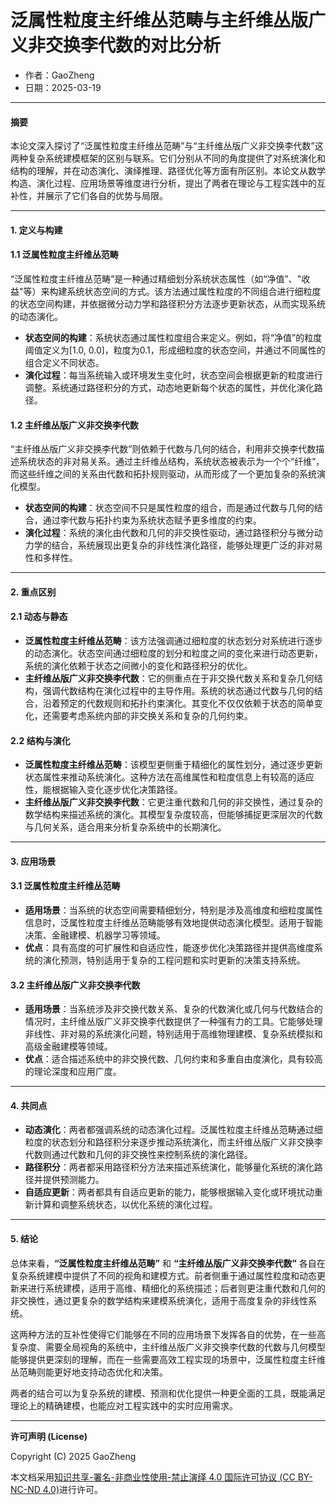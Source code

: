 # **泛属性粒度主纤维丛范畴与主纤维丛版广义非交换李代数的对比分析**

- 作者：GaoZheng
- 日期：2025-03-19

---

#### 摘要

本论文深入探讨了“泛属性粒度主纤维丛范畴”与“主纤维丛版广义非交换李代数”这两种复杂系统建模框架的区别与联系。它们分别从不同的角度提供了对系统演化和结构的理解，并在动态演化、演绎推理、路径优化等方面有所区别。本论文从数学构造、演化过程、应用场景等维度进行分析，提出了两者在理论与工程实践中的互补性，并展示了它们各自的优势与局限。

---

#### 1. 定义与构建

#### 1.1 泛属性粒度主纤维丛范畴

“泛属性粒度主纤维丛范畴”是一种通过精细划分系统状态属性（如“净值”、"收益"等）来构建系统状态空间的方式。该方法通过属性粒度的不同组合进行细粒度的状态空间构建，并依据微分动力学和路径积分方法逐步更新状态，从而实现系统的动态演化。

- **状态空间的构建**：系统状态通过属性粒度组合来定义。例如，将“净值”的粒度阈值定义为[1.0, 0.0]，粒度为0.1，形成细粒度的状态空间，并通过不同属性的组合定义不同状态。
- **演化过程**：每当系统输入或环境发生变化时，状态空间会根据更新的粒度进行调整。系统通过路径积分的方式，动态地更新每个状态的属性，并优化演化路径。

#### 1.2 主纤维丛版广义非交换李代数

“主纤维丛版广义非交换李代数”则依赖于代数与几何的结合，利用非交换李代数描述系统状态的非对易关系。通过主纤维丛结构，系统状态被表示为一个个“纤维”，而这些纤维之间的关系由代数和拓扑规则驱动，从而形成了一个更加复杂的系统演化模型。

- **状态空间的构建**：状态空间不只是属性粒度的组合，而是通过代数与几何的结合，通过李代数与拓扑约束为系统状态赋予更多维度的约束。
- **演化过程**：系统的演化由代数和几何的非交换性驱动，通过路径积分与微分动力学的结合，系统展现出更复杂的非线性演化路径，能够处理更广泛的非对易性和多样性。

---

#### 2. 重点区别

#### 2.1 动态与静态

- **泛属性粒度主纤维丛范畴**：该方法强调通过细粒度的状态划分对系统进行逐步的动态演化。状态空间通过细粒度的划分和粒度之间的变化来进行动态更新，系统的演化依赖于状态之间微小的变化和路径积分的优化。
- **主纤维丛版广义非交换李代数**：它的侧重点在于非交换代数关系和复杂几何结构，强调代数结构在演化过程中的主导作用。系统的状态通过代数与几何的结合，沿着预定的代数规则和拓扑约束演化。其变化不仅仅依赖于状态的简单变化，还需要考虑系统内部的非交换关系和复杂的几何约束。

#### 2.2 结构与演化

- **泛属性粒度主纤维丛范畴**：该模型更侧重于精细化的属性划分，通过逐步更新状态属性来推动系统演化。这种方法在高维属性和粒度信息上有较高的适应性，能根据输入变化逐步优化决策路径。
- **主纤维丛版广义非交换李代数**：它更注重代数和几何的非交换性，通过复杂的数学结构来描述系统的演化。其模型复杂度较高，但能够捕捉更深层次的代数与几何关系，适合用来分析复杂系统中的长期演化。

---

#### 3. 应用场景

#### 3.1 泛属性粒度主纤维丛范畴

- **适用场景**：当系统的状态空间需要精细划分，特别是涉及高维度和细粒度属性信息时，泛属性粒度主纤维丛范畴能够有效地提供动态演化模型。适用于智能决策、金融建模、机器学习等领域。
- **优点**：具有高度的可扩展性和自适应性，能逐步优化决策路径并提供高维度系统的演化预测，特别适用于复杂的工程问题和实时更新的决策支持系统。

#### 3.2 主纤维丛版广义非交换李代数

- **适用场景**：当系统涉及非交换代数关系、复杂的代数演化或几何与代数结合的情况时，主纤维丛版广义非交换李代数提供了一种强有力的工具。它能够处理非线性、非对易的系统演化问题，特别适用于高维物理建模、复杂系统模拟和高级金融建模等领域。
- **优点**：适合描述系统中的非交换代数、几何约束和多重自由度演化，具有较高的理论深度和应用广度。

---

#### 4. 共同点

- **动态演化**：两者都强调系统的动态演化过程。泛属性粒度主纤维丛范畴通过细粒度的状态划分和路径积分来逐步推动系统演化，而主纤维丛版广义非交换李代数则通过代数和几何的非交换性来控制系统的演化路径。
- **路径积分**：两者都采用路径积分方法来描述系统演化，能够量化系统的演化路径并提供预测能力。
- **自适应更新**：两者都具有自适应更新的能力，能够根据输入变化或环境扰动重新计算和调整系统状态，以优化系统的演化过程。

---

#### 5. 结论

总体来看，**“泛属性粒度主纤维丛范畴”** 和 **“主纤维丛版广义非交换李代数”** 各自在复杂系统建模中提供了不同的视角和建模方式。前者侧重于通过属性粒度和动态更新来进行系统建模，适用于高维、精细化的系统描述；后者则更注重代数和几何的非交换性，通过更复杂的数学结构来建模系统演化，适用于高度复杂的非线性系统。

这两种方法的互补性使得它们能够在不同的应用场景下发挥各自的优势，在一些高复杂度、需要全局视角的系统中，主纤维丛版广义非交换李代数的代数与几何模型能够提供更深刻的理解，而在一些需要高效工程实现的场景中，泛属性粒度主纤维丛范畴则能更好地支持动态优化和决策。

两者的结合可以为复杂系统的建模、预测和优化提供一种更全面的工具，既能满足理论上的精确建模，也能应对工程实践中的实时应用需求。

---

**许可声明 (License)**

Copyright (C) 2025 GaoZheng 

本文档采用[知识共享-署名-非商业性使用-禁止演绎 4.0 国际许可协议 (CC BY-NC-ND 4.0)](https://creativecommons.org/licenses/by-nc-nd/4.0/deed.zh-Hans)进行许可。

